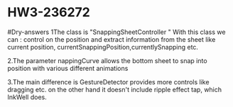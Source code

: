 # HW3-236272
#Dry-answers
1The class is "SnappingSheetController "
With this class we can :
control on the position 
and extract information from the sheet 
like current position, currentSnappingPosition,currentlySnapping etc.

2.The parameter nappingCurve allows the bottom sheet to snap into position with various different
animations

3.The main difference is GestureDetector provides more controls like dragging etc. on the other hand it doesn't include ripple effect tap, which InkWell does.
